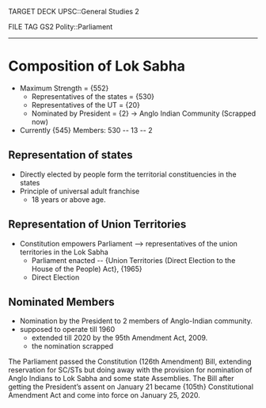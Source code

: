 TARGET DECK
UPSC::General Studies 2

FILE TAG
GS2 Polity::Parliament

---

# Composition of Lok Sabha
- Maximum Strength = {552}
	- Representatives of the states = {530}
	- Representatives of the UT = {20}
	- Nominated by President = {2} -> Anglo Indian Community (Scrapped now)
- Currently {545} Members: 530 -- 13 -- 2

## Representation of states
- Directly elected by people form the territorial constituencies in the states
- Principle of universal adult franchise
	- 18 years or above age.

## Representation of Union Territories
- Constitution empowers Parliament --> representatives of the union territories in the Lok Sabha 
	- Parliament enacted -- {Union Territories (Direct Election to the House of the People) Act}, {1965}
	- Direct Election

## Nominated Members
- Nomination by the President to 2 members of Anglo-Indian community.
- supposed to operate till 1960 
	- extended till 2020 by the 95th Amendment Act, 2009.
	- the nomination scrapped 

The Parliament passed the Constitution (126th Amendment) Bill, extending reservation for SC/STs but doing away with the provision for nomination of Anglo Indians to Lok Sabha and some state Assemblies. The Bill after getting the President’s assent on January 21 became {105th} Constitutional Amendment Act and come into force on January 25, 2020.

